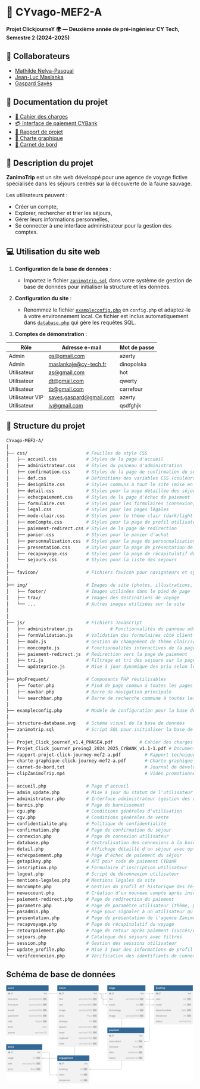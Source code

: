 # 🐫 CYvago-MEF2-A

**Projet ClickjourneY 🌍 — Deuxième année de pré-ingénieur CY Tech, Semestre 2 (2024–2025)**

## 🤝 Collaborateurs
- [Mathilde Nelva-Pasqual](https://github.com/mathildenelva)  
- [Jean-Luc Maslanka](https://github.com/JEAN-LUC7)  
- [Gaspard Savès](https://github.com/gaspardsaves)

## 📄 Documentation du projet
- [:scroll: Cahier des charges](Projet_Click_journeY_v1.4_PHASE4.pdf)  
- [:credit_card: Interface de paiement CYBank](Projet_Click_journeY_preing2_2024_2025_CYBANK_v1.1-1.pdf)  
- [:ledger: Rapport de projet](rapport-projet-click-journey-mef2-a.pdf)  
- [:pushpin: Charte graphique](charte-graphique-click-journey-mef2-a.pdf)  
- [:memo: Carnet de bord](carnet-de-bord.txt)

## 🐾 Description du projet

**ZanimoTrip** est un site web développé pour une agence de voyage fictive spécialisée dans les séjours centrés sur la découverte de la faune sauvage.

Les utilisateurs peuvent :
- Créer un compte,
- Explorer, rechercher et trier les séjours,
- Gérer leurs informations personnelles,
- Se connecter à une interface administrateur pour la gestion des comptes.

## 💻 Utilisation du site web

1. **Configuration de la base de données** :
   - Importez le fichier [`zanimotrip.sql`](zanimotrip.sql) dans votre système de gestion de base de données pour initialiser la structure et les données.
   
2. **Configuration du site** :
   - Renommez le fichier [`exampleconfig.php`](exampleconfig.php) en `config.php` et adaptez-le à votre environnement local. Ce fichier est inclus automatiquement dans [`database.php`](database.php) qui gère les requêtes SQL.

3. **Comptes de démonstration** :

| Rôle            | Adresse e-mail             | Mot de passe |
|-----------------|----------------------------|--------------|
| Admin           | gs@gmail.com               | azerty       |
| Admin           | maslankaje@cy-tech.fr      | dinopolska   |
| Utilisateur     | as@gmail.com               | hot          |
| Utilisateur     | dt@gmail.com               | qwerty       |
| Utilisateur     | tb@gmail.com               | carrefour    |
| Utilisateur VIP | saves.gaspard@gmail.com    | azerty       |
| Utilisateur     | iv@gmail.com               | qsdfghjk     |


## 📁 Structure du projet

```bash
CYvago-MEF2-A/
│
├── css/                      # Feuilles de style CSS
│   ├── accueil.css           # Styles de la page d'accueil
│   ├── administrateur.css    # Styles du panneau d'administration
│   ├── confirmation.css      # Styles de la page de confirmation du séjour
│   ├── def.css               # Définitions des variables CSS (couleurs, polices, transitions)
│   ├── designSite.css        # Styles communs à tout le site (mise en page, header, footer)
│   ├── detail.css            # Styles pour la page détaillée des séjours
│   ├── echecpaiement.css     # Styles de la page d'échec de paiement
│   ├── formulaire.css        # Styles pour les formulaires (connexion, inscription)
│   ├── legal.css             # Styles pour les pages légales
│   ├── mode-clair.css        # Styles pour le thème clair (dark/light mode)
│   ├── monCompte.css         # Styles pour la page de profil utilisateur
│   ├── paiement-redirect.css # Styles de la page de redirection
│   ├── panier.css            # Styles pour le panier d'achat
│   ├── personnalisation.css  # Styles pour la page de personnalisation des voyages
│   ├── presentation.css      # Styles pour la page de présentation de l'agence
│   ├── recapvoyage.css       # Styles pour la page de récapitulatif du voyage
│   └── sejours.css           # Styles pour la liste des séjours
│
├── favicon/                  # Fichiers favicon pour navigateurs et systèmes
│
├── img/                      # Images du site (photos, illustrations, logos)
│   ├── footer/               # Images utilisées dans le pied de page
│   ├── trav/                 # Images des destinations de voyage
│   └── ...                   # Autres images utilisées sur le site
│   
│
├── js/                       # Fichiers JavaScript
│   ├── administrateur.js              # Fonctionnalités du panneau administrateur
│   ├── formValidation.js     # Validation des formulaires côté client
│   ├── mode.js               # Gestion du changement de thème clair/sombre
│   ├── moncompte.js          # Fonctionnalités interactives de la page profil
│   ├── paiement-redirect.js  # Redirection vers la page de paiement
│   ├── tri.js                # Filtrage et tri des séjours sur la page séjours
│   └── updateprice.js        # Mise à jour dynamique des prix selon les options
│
├── phpFrequent/              # Composants PHP réutilisables
│   ├── footer.php            # Pied de page commun à toutes les pages
│   ├── navbar.php            # Barre de navigation principale
│   └── searchbar.php         # Barre de recherche commune à toutes les pages
│
├── exampleconfig.php         # Modèle de configuration pour la base de données
│
├── structure-database.svg    # Schéma visuel de la base de données
├── zanimotrip.sql            # Script SQL pour initialiser la base de données
│
├── Projet_Click_journeY_v1.4_PHASE4.pdf          # Cahier des charges du projet
├── Projet_Click_journeY_preing2_2024_2025_CYBANK_v1.1-1.pdf # Documentation API paiement
├── rapport-projet-click-journey-mef2-a.pdf         # Rapport technique du projet
├── charte-graphique-click-journey-mef2-a.pdf       # Charte graphique du site
├── carnet-de-bord.txt                              # Journal de développement
├── clipZanimoTrip.mp4                              # Vidéo promotionnelle
│
├── accueil.php               # Page d'accueil
├── admin_update.php          # Mise à jour du statut de l'utilisateur dans la base de données
├── administrateur.php        # Interface administrateur (gestion des utilisateurs)
├── bannis.php                # Page de bannissement
├── cgu.php                   # Conditions générales d'utilisation
├── cgv.php                   # Conditions générales de vente
├── confidentialite.php       # Politique de confidentialité
├── confirmation.php          # Page de confirmation du séjour
├── connexion.php             # Page de connexion utilisateur
├── database.php              # Centralisation des connexions à la base de données
├── detail.php                # Affichage détaillé d'un séjour avec options
├── echecpaiement.php         # Page d'échec de paiement du séjour
├── getapikey.php             # API pour code de paiement CYBank
├── inscription.php           # Formulaire d'inscription utilisateur
├── logout.php                # Script de déconnexion utilisateur
├── mentions-legales.php      # Mentions légales du site
├── moncompte.php             # Gestion du profil et historique des réservations
├── newaccount.php            # Création d'un nouveau compte après inscription
├── paiement-redirect.php     # Page de redirection du paiement
├── parametre.php             # Page de paramètre utilisateur (thème, préférences)
├── pasadmin.php              # Page pour signaler à un utilisateur qu'il n'a pas le droit d'accéder à une page
├── presentation.php          # Page de présentation de l'agence ZanimoTrip
├── recapvoyage.php           # Page de récapitulatif du voyage
├── retourpaiement.php        # Page de retour après paiement (succès/échec)
├── sejours.php               # Catalogue des séjours avec filtres
├── session.php               # Gestion des sessions utilisateur
├── update_profile.php        # Mise à jour des informations de profil
└── verifconnexion.php        # Vérification des identifiants de connexion
```

## Schéma de base de données

![Schéma de la base de données](structure-database.svg)
